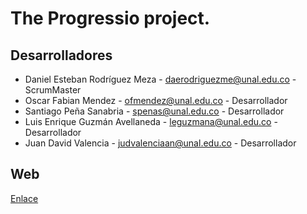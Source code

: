 # The Progressio project.

## Desarrolladores
- Daniel Esteban Rodríguez Meza - daerodriguezme@unal.edu.co - ScrumMaster
- Oscar Fabian Mendez - ofmendez@unal.edu.co - Desarrollador
- Santiago Peña Sanabria - spenas@unal.edu.co - Desarrollador
- Luis Enrique Guzmán Avellaneda - leguzmana@unal.edu.co - Desarrollador
- Juan David Valencia - judvalenciaan@unal.edu.co - Desarrollador

## Web

[Enlace](https://sites.google.com/unal.edu.co/progressio/p%C3%A1gina-principal?pli=1&authuser=1)
